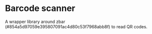 # Barcode scanner
A wrapper library around zbar (#854a5d97059e395807091ac4d80c53f7968abb8f) to read QR codes.